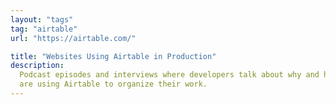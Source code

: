 ```yaml
---
layout: "tags"
tag: "airtable"
url: "https://airtable.com/"

title: "Websites Using Airtable in Production"
description:
  Podcast episodes and interviews where developers talk about why and how they
  are using Airtable to organize their work.
---
```

